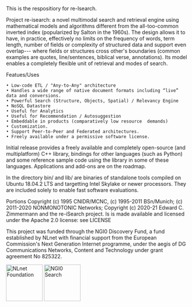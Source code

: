 This is the respositiory for re-Isearch.

Project re-isearch: a novel multimodal search and retrieval engine using mathematical models and algorithms different from the all-too-common inverted index (popularized by Salton in the 1960s). The design allows it to have, in practice, effectively no limits on the frequency of words, term length, number of fields or complexity of structured data and support even overlap--- where fields or structures cross other's boundaries (common examples are quotes, line/sentences, biblical verse, annotations). Its model enables a completely flexible unit of retrieval and modes of search.

Featues/Uses

    • Low-code ETL / "Any-to-Any" architecture
    • Handles a wide range of native document formats including “live” data and conversions.
    • Powerful Search (Structure, Objects, Spatial) / Relevancy Engine
    • NoSQL Datastore
    • Useful for Analytics
    • Useful for Recommendation / Autosuggestion 
    • Embeddable in products (comparatively low resource  demands)
    • Customization. 
    • Support Peer-to-Peer and Federated architectures.
    • Freely available under a permissive software license. 


Initial release provides a freely available and completely open-source (and multiplatform) C++ library, bindings for other languages (such as Python) and some reference sample code using the library in some of these languages. Applications and add-ons are on the roadmap.


In the directory bin/ and lib/ are binaries of standalone tools compiled on Ubuntu 18.04.2 LTS and targetting Intel Skylake or newer processors. They are included solely to enable fast software evaluations.

Portions Copyright (c) 1995 CNIDR/MCNC, (c) 1995-2011 BSn/Munich; (c) 2011-2020 NONMONOTONIC Networks; Copyright (c) 2020-21 Edward C. Zimmermann and the re-iSearch project. Is is made available and licensed under the Apache 2.0 license: see LICENSE

This project was funded through the NGI0 Discovery Fund, a fund established by NLnet with financial support from the European Commission's Next Generation Internet programme, under the aegis of DG Communications Networks, Content and Technology under grant agreement No 825322.



<IMG SRC="https://nlnet.nl/image/logo_nlnet.svg" ALT="NLnet Foundation" height=100> <IMG SRC="https://nlnet.nl/logo/NGI/NGIZero-green.hex.svg" ALT="NGI0 Search" height=100>

